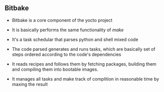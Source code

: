 ## Bitbake

- Bitbake is a core component of the yocto project

- It is basically performs the same functionality of *make*

- It's a task schedular that parses python and shell mixed code

- The code parsed generates and runs tasks, which are basically set of steps ordered according to the code's dependencies

- It reads recipes and follows them by fetching packages, building them and compiling them into bootable images.

- It manages all tasks and make track of complition in reasonable time by maxing the result
